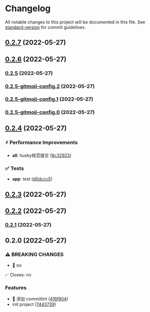 # Changelog

All notable changes to this project will be documented in this file. See [standard-version](https://github.com/conventional-changelog/standard-version) for commit guidelines.

## [0.2.7](https://github.com/ink-song/vue3-ui-demo/compare/v0.2.6...v0.2.7) (2022-05-27)



## [0.2.6](https://github.com/ink-song/vue3-ui-demo/compare/v0.2.5...v0.2.6) (2022-05-27)



### [0.2.5](https://github.com/ink-song/vue3-ui-demo/compare/v0.2.4...v0.2.5) (2022-05-27)

### [0.2.5-gitmoji-config.2](https://github.com/ink-song/vue3-ui-demo/compare/v0.2.4...v0.2.5-gitmoji-config.2) (2022-05-27)

### [0.2.5-gitmoji-config.1](https://github.com/ink-song/vue3-ui-demo/compare/v0.2.4...v0.2.5-gitmoji-config.1) (2022-05-27)

### [0.2.5-gitmoji-config.0](https://github.com/ink-song/vue3-ui-demo/compare/v0.2.4...v0.2.5-gitmoji-config.0) (2022-05-27)

## [0.2.4](https://github.com/ink-song/vue3-ui-demo/compare/v0.2.3...v0.2.4) (2022-05-27)


### ⚡ Performance Improvements

* **all**: husky规范提交 ([8c32923](https://github.com/ink-song/vue3-ui-demo/commit/8c32923))


### ✅ Tests

* **app**: test ([d0dccc5](https://github.com/ink-song/vue3-ui-demo/commit/d0dccc5))



## [0.2.3](https://github.com/ink-song/vue3-ui-demo/compare/v0.2.2...v0.2.3) (2022-05-27)



## [0.2.2](https://github.com/ink-song/vue3-ui-demo/compare/v0.2.1...v0.2.2) (2022-05-27)

### [0.2.1](https://github.com/ink-song/vue3-ui-demo/compare/v0.2.0...v0.2.1) (2022-05-27)

## 0.2.0 (2022-05-27)

### ⚠ BREAKING CHANGES

- 🧨 no

✅ Closes: no

### Features

- 🎸 添加 commitlint ([416f904](https://github.com/ink-song/vue3-ui-demo/commit/416f90470bd2b7f4983a4114e470911e9c442dd0))
- init project ([7443739](https://github.com/ink-song/vue3-ui-demo/commit/7443739cbffe61190f1796a12c9cacd903b70ebd))
